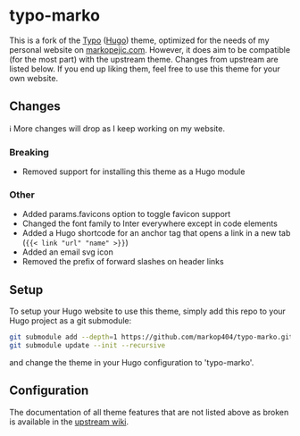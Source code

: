 # typo-marko

This is a fork of the [Typo](https://github.com/tomfran/typo) ([Hugo](https://gohugo.io)) theme, optimized for the needs of my personal website on [markopejic.com](https://markopejic.com). However, it does aim to be compatible (for the most part) with the upstream theme. Changes from upstream are listed below. If you end up liking them, feel free to use this theme for your own website.

## Changes

:information_source: More changes will drop as I keep working on my website.

### Breaking

- Removed support for installing this theme as a Hugo module

### Other

- Added params.favicons option to toggle favicon support
- Changed the font family to Inter everywhere except in code elements
- Added a Hugo shortcode for an anchor tag that opens a link in a new tab (``` {{< link "url" "name" >}} ```)
- Added an email svg icon
- Removed the prefix of forward slashes on header links

## Setup

To setup your Hugo website to use this theme, simply add this repo to your Hugo project as a git submodule:

```bash
git submodule add --depth=1 https://github.com/markop404/typo-marko.git themes/typo-marko
git submodule update --init --recursive
```

and change the theme in your Hugo configuration to 'typo-marko'. 

## Configuration

The documentation of all theme features that are not listed above as broken is available in the [upstream wiki](https://tomfran.github.io/typo-wiki).
